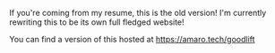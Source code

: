 If you're coming from my resume, this is the old version! I'm currently rewriting this to be its own full fledged website!

You can find a version of this hosted at
https://amaro.tech/goodlift
